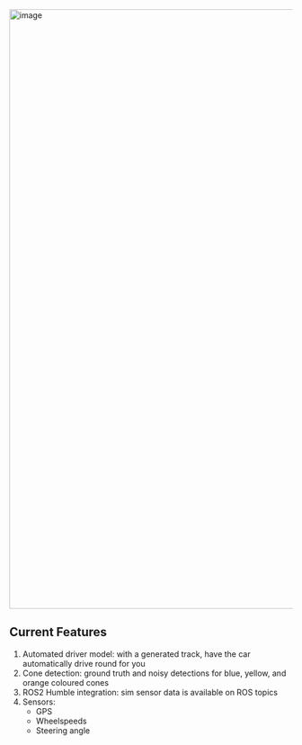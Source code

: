 <img width="865" height="1066" alt="image" src="https://github.com/user-attachments/assets/0c54c3f8-e571-474f-9288-fd85a6a38321" />

## Current Features
1. Automated driver model: with a generated track, have the car automatically drive round for you
2. Cone detection: ground truth and noisy detections for blue, yellow, and orange coloured cones
3. ROS2 Humble integration: sim sensor data is available on ROS topics
1. Sensors:
    - GPS
    - Wheelspeeds
    - Steering angle
